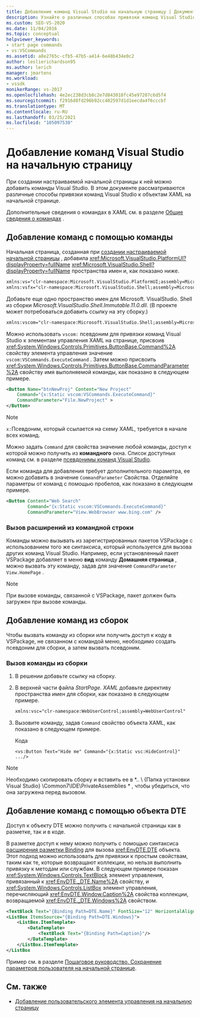 ```yaml
---
title: Добавление команд Visual Studio на начальную страницу | Документация Майкрософт
description: Узнайте о различных способах привязки команд Visual Studio к объектам XAML на настраиваемой начальной странице в Visual Studio.
ms.custom: SEO-VS-2020
ms.date: 11/04/2016
ms.topic: conceptual
helpviewer_keywords:
- start page commands
- vs:VSCommands
ms.assetid: a8e2765c-cfb5-47b5-a414-6e48b434e0c2
author: leslierichardson95
ms.author: lerich
manager: jmartens
ms.workload:
- vssdk
monikerRange: vs-2017
ms.openlocfilehash: 4e2ec238d3cb8c2e7d843018fc45e97207c6d5f4
ms.sourcegitcommit: f2916d8fd296b92cc402597d1d1eecda4f6cccbf
ms.translationtype: MT
ms.contentlocale: ru-RU
ms.lasthandoff: 03/25/2021
ms.locfileid: "105097530"
---
```

# <a name="add-visual-studio-commands-to-a-start-page"></a>Добавление команд Visual Studio на начальную страницу

При создании настраиваемой начальной страницы к ней можно добавить команды Visual Studio. В этом документе рассматриваются различные способы привязки команд Visual Studio к объектам XAML на начальной странице.

Дополнительные сведения о командах в XAML см. в разделе [Общие сведения о командах](/dotnet/framework/wpf/advanced/commanding-overview) .

## <a name="add-commands-from-the-command-well"></a>Добавление команд с помощью команды

Начальная страница, созданная при [создании настраиваемой начальной страницы](../extensibility/creating-a-custom-start-page.md) , добавила <xref:Microsoft.VisualStudio.PlatformUI?displayProperty=fullName> <xref:Microsoft.VisualStudio.Shell?displayProperty=fullName> пространства имен и, как показано ниже.

```xml
xmlns:vs="clr-namespace:Microsoft.VisualStudio.PlatformUI;assembly=Microsoft.VisualStudio.Shell.14.0"
xmlns:vsfx="clr-namespace:Microsoft.VisualStudio.Shell;assembly=Microsoft.VisualStudio.Shell.14.0"
```

Добавьте еще одно пространство имен для Microsoft. VisualStudio. Shell из сборки *Microsoft.VisualStudio.Shell.Immutable.11.0.dll*. (В проекте может потребоваться добавить ссылку на эту сборку.)

```xml
xmlns:vscom="clr-namespace:Microsoft.VisualStudio.Shell;assembly=Microsoft.VisualStudio.Shell.Immutable.11.0"
```

Можно использовать `vscom:` псевдоним для привязки команд Visual Studio к элементам управления XAML на странице, присвоив <xref:System.Windows.Controls.Primitives.ButtonBase.Command%2A> свойству элемента управления значение `vscom:VSCommands.ExecuteCommand` . Затем можно присвоить <xref:System.Windows.Controls.Primitives.ButtonBase.CommandParameter%2A> свойству имя выполняемой команды, как показано в следующем примере.

```xml
<Button Name="btnNewProj" Content="New Project"
    Command="{x:Static vscom:VSCommands.ExecuteCommand}"
    CommandParameter="File.NewProject" >
</Button>
```

> [!NOTE]
> `x:`Псевдоним, который ссылается на схему XAML, требуется в начале всех команд.

 Можно задать `Command` для свойства значение любой команды, доступ к которой можно получить из **командного** окна. Список доступных команд см. в разделе [псевдонимы команд Visual Studio](../ide/reference/visual-studio-command-aliases.md).

 Если команда для добавления требует дополнительного параметра, ее можно добавить в значение `CommandParameter` Свойства. Отделяйте параметры от команд с помощью пробелов, как показано в следующем примере.

```xml
<Button Content="Web Search"
        Command="{x:Static vscom:VSCommands.ExecuteCommand}"
        CommandParameter="View.WebBrowser www.bing.com" />
```

### <a name="call-extensions-from-the-command-well"></a>Вызов расширений из командной строки
 Команды можно вызывать из зарегистрированных пакетов VSPackage с использованием того же синтаксиса, который используется для вызова других команд Visual Studio. Например, если установленный пакет VSPackage добавляет в меню **вид** команду **Домашняя страница** , можно вызвать эту команду, задав для значение `CommandParameter` `View.HomePage` .

> [!NOTE]
> При вызове команды, связанной с VSPackage, пакет должен быть загружен при вызове команды.

## <a name="add-commands-from-assemblies"></a>Добавление команд из сборок
 Чтобы вызвать команду из сборки или получить доступ к коду в VSPackage, не связанном с командой меню, необходимо создать псевдоним для сборки, а затем вызвать псевдоним.

### <a name="to-call-a-command-from-an-assembly"></a>Вызов команды из сборки

1. В решении добавьте ссылку на сборку.

2. В верхней части файла *StartPage. XAML* добавьте директиву пространства имен для сборки, как показано в следующем примере.

    ```xml
    xmlns:vsc="clr-namespace:WebUserControl;assembly=WebUserControl"
    ```

3. Вызовите команду, задав `Command` свойство объекта XAML, как показано в следующем примере.

     Кода

    ```
    <vs:Button Text="Hide me" Command="{x:Static vsc:HideControl}" .../>
    ```

> [!NOTE]
> Необходимо скопировать сборку и вставить ее в *.. \\ {Папка установки Visual Studio} \Common7\IDE\PrivateAssemblies \* , чтобы убедиться, что она загружена перед вызовом.

## <a name="add-commands-with-the-dte-object"></a>Добавление команд с помощью объекта DTE
 Доступ к объекту DTE можно получить с начальной страницы как в разметке, так и в коде.

 В разметке доступ к нему можно получить с помощью синтаксиса [расширения разметки Binding](/dotnet/framework/wpf/advanced/binding-markup-extension) для вызова <xref:EnvDTE.DTE> объекта. Этот подход можно использовать для привязки к простым свойствам, таким как те, которые возвращают коллекции, но нельзя выполнить привязку к методам или службам. В следующем примере показан <xref:System.Windows.Controls.TextBlock> элемент управления, привязанный к <xref:EnvDTE._DTE.Name%2A> свойству, и <xref:System.Windows.Controls.ListBox> элемент управления, перечисляющий <xref:EnvDTE.Window.Caption%2A> свойства коллекции, возвращаемой <xref:EnvDTE._DTE.Windows%2A> свойством.

```xml
<TextBlock Text="{Binding Path=DTE.Name}" FontSize="12" HorizontalAlignment="Center"/>
<ListBox ItemsSource="{Binding Path=DTE.Windows}">
    <ListBox.ItemTemplate>
        <DataTemplate>
            <TextBlock Text="{Binding Path=Caption}"/>
        </DataTemplate>
    </ListBox.ItemTemplate>
</ListBox
```

 Пример см. в разделе [Пошаговое руководство. Сохранение параметров пользователя на начальной странице](../extensibility/walkthrough-saving-user-settings-on-a-start-page.md).

## <a name="see-also"></a>См. также

- [Добавление пользовательского элемента управления на начальную страницу](../extensibility/adding-user-control-to-the-start-page.md)
